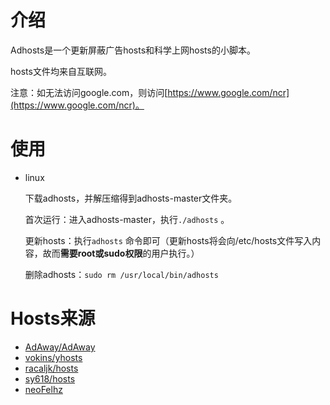 # 介绍

Adhosts是一个更新屏蔽广告hosts和科学上网hosts的小脚本。

hosts文件均来自互联网。

注意：如无法访问google.com，则访问[https://www.google.com/ncr](https://www.google.com/ncr)。

# 使用

- linux

  下载adhosts，并解压缩得到adhosts-master文件夹。

  首次运行：进入adhosts-master，执行`./adhosts` 。

  更新hosts：执行`adhosts`  命令即可（更新hosts将会向/etc/hosts文件写入内容，故而**需要root或sudo权限**的用户执行。）

  删除adhosts：`sudo rm /usr/local/bin/adhosts `

# Hosts来源

- [AdAway/AdAway](https://github.com/AdAway/AdAway)
- [vokins/yhosts](https://github.com/vokins/yhosts/)
- [racaljk/hosts](https://github.com/racaljk/hosts)
- [sy618/hosts](https://github.com/sy618/hosts)
- [neoFelhz](https://github.com/neoFelhz/neohosts)